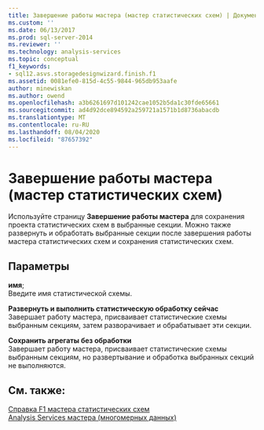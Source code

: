 ```yaml
---
title: Завершение работы мастера (мастер статистических схем) | Документация Майкрософт
ms.custom: ''
ms.date: 06/13/2017
ms.prod: sql-server-2014
ms.reviewer: ''
ms.technology: analysis-services
ms.topic: conceptual
f1_keywords:
- sql12.asvs.storagedesignwizard.finish.f1
ms.assetid: 0081efe0-815d-4c55-9844-965db953aafe
author: minewiskan
ms.author: owend
ms.openlocfilehash: a3b6261697d101242cae1052b5da1c30fde65661
ms.sourcegitcommit: ad4d92dce894592a259721a1571b1d8736abacdb
ms.translationtype: MT
ms.contentlocale: ru-RU
ms.lasthandoff: 08/04/2020
ms.locfileid: "87657392"
---
```

# <a name="completing-the-wizard-aggregation-design-wizard"></a>Завершение работы мастера (мастер статистических схем)
  Используйте страницу **Завершение работы мастера** для сохранения проекта статистических схем в выбранные секции. Можно также развернуть и обработать выбранные секции после завершения работы мастера статистических схем и сохранения статистических схем.  
  
## <a name="options"></a>Параметры  
 **имя**;  
 Введите имя статистической схемы.  
  
 **Развернуть и выполнить статистическую обработку сейчас**  
 Завершает работу мастера, присваивает статистические схемы выбранным секциям, затем разворачивает и обрабатывает эти секции.  
  
 **Сохранить агрегаты без обработки**  
 Завершает работу мастера, присваивает статистические схемы выбранным секциям, но развертывание и обработка выбранных секций не выполняются.  
  
## <a name="see-also"></a>См. также:  
 [Справка F1 мастера статистических схем](aggregation-design-wizard-f1-help.md)   
 [Analysis Services мастера &#40;многомерных данных&#41;](analysis-services-wizards-multidimensional-data.md)  
  
  
